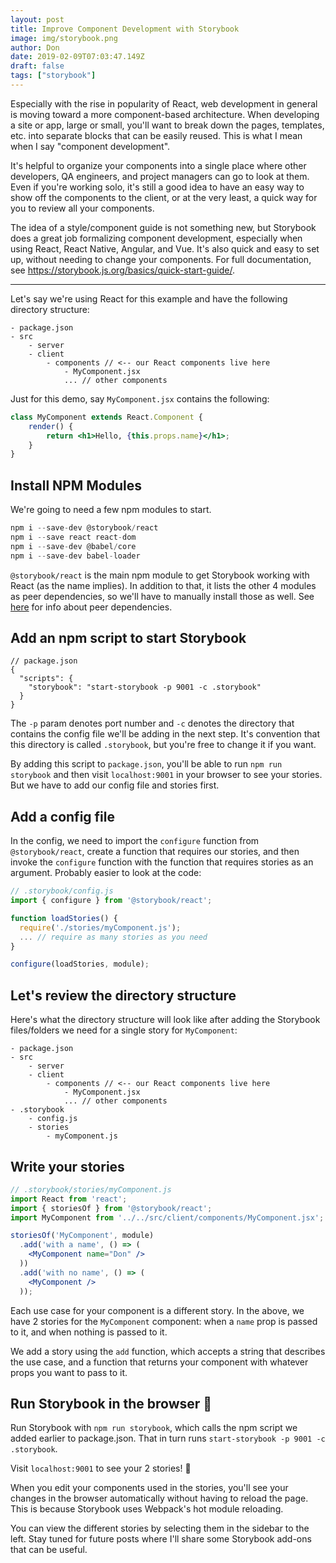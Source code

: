 ```yaml
---
layout: post
title: Improve Component Development with Storybook
image: img/storybook.png
author: Don
date: 2019-02-09T07:03:47.149Z
draft: false
tags: ["storybook"]
---
```


Especially with the rise in popularity of React, web development in general is moving toward a
more component-based architecture. When developing a site or app, large or small, you'll want to
break down the pages, templates, etc. into separate blocks that can be easily reused. This is what
I mean when I say "component development".

It's helpful to organize your components into a single place where other developers, QA engineers,
and project managers can go to look at them. Even if you're working solo, it's still a good idea
to have an easy way to show off the components to the client, or at the very least, a quick way for you to review all your components.

The idea of a style/component guide is not something new, but Storybook does a great job
formalizing component development, especially when using React, React Native, Angular, and Vue.
It's also quick and easy to set up, without needing to change your components. For full
documentation, see <a href="https://storybook.js.org/basics/quick-start-guide/" target="_blank">https://storybook.js.org/basics/quick-start-guide/</a>. 

---

Let's say we're using React for this example and have the following directory structure:

```
- package.json
- src
    - server
    - client
        - components // <-- our React components live here
            - MyComponent.jsx
            ... // other components
```

Just for this demo, say `MyComponent.jsx` contains the following:

```jsx
class MyComponent extends React.Component {
    render() {
        return <h1>Hello, {this.props.name}</h1>;
    }
}
```

## Install NPM Modules

We're going to need a few npm modules to start.

```js
npm i --save-dev @storybook/react
npm i --save react react-dom
npm i --save-dev @babel/core
npm i --save-dev babel-loader
```

`@storybook/react` is the main npm module to get Storybook working with React (as the name implies). In addition to that, it lists the other 4 modules as peer dependencies, so we'll
have to manually install those as well. See <a href="https://nodejs.org/en/blog/npm/peer-dependencies/" target="_blank">here</a> for info about peer dependencies.

## Add an npm script to start Storybook

```
// package.json
{
  "scripts": {
    "storybook": "start-storybook -p 9001 -c .storybook"
  }
}
```

The `-p` param denotes port number and `-c` denotes the directory that contains the config
file we'll be adding in the next step. It's convention that this directory is called
`.storybook`, but you're free to change it if you want.

By adding this script to `package.json`, you'll be able to run `npm run storybook` and then
visit `localhost:9001` in your browser to see your stories. But we have to add our config file
and stories first.

## Add a config file

In the config, we need to import the `configure` function from `@storybook/react`, create a
function that requires our stories, and then invoke the `configure` function with the function that requires stories as an argument. Probably easier to look at the code:

```js
// .storybook/config.js
import { configure } from '@storybook/react';

function loadStories() {
  require('./stories/myComponent.js');
  ... // require as many stories as you need
}

configure(loadStories, module);
```

## Let's review the directory structure

Here's what the directory structure will look like after adding the Storybook files/folders we
need for a single story for `MyComponent`:

```
- package.json
- src
    - server
    - client
        - components // <-- our React components live here
            - MyComponent.jsx
            ... // other components
- .storybook
    - config.js
    - stories
        - myComponent.js
```

## Write your stories

```jsx
// .storybook/stories/myComponent.js
import React from 'react';
import { storiesOf } from '@storybook/react';
import MyComponent from '../../src/client/components/MyComponent.jsx';

storiesOf('MyComponent', module)
  .add('with a name', () => (
    <MyComponent name="Don" />
  ))
  .add('with no name', () => (
    <MyComponent />
  ));
```

Each use case for your component is a different story. In the above, we have 2 stories for
the `MyComponent` component: when a `name` prop is passed to it, and when nothing is passed
to it.

We add a story using the `add` function, which accepts a string that describes the use case, and
a function that returns your component with whatever props you want to pass to it.

## Run Storybook in the browser 🥁

Run Storybook with `npm run storybook`, which calls the npm script we added earlier to package.json. That in turn runs `start-storybook -p 9001 -c .storybook`.

Visit `localhost:9001` to see your 2 stories! 🎊

When you edit your components used in the stories, you'll see your changes in the browser
automatically without having to reload the page. This is because Storybook uses Webpack's
hot module reloading.

You can view the different stories by selecting them in the sidebar to the left. Stay tuned for
future posts where I'll share some Storybook add-ons that can be useful.